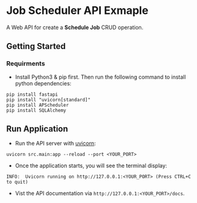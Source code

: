 # Job Scheduler API Exmaple

A Web API for create a **Schedule Job** CRUD operation.

## Getting Started
### Requirments
* Install Python3 & pip first. Then run the following command to install python dependencies:
```
pip install fastapi
pip install "uvicorn[standard]"
pip install APScheduler
pip install SQLAlchemy
```

## Run Application

* Run the API server with [uvicorn](https://www.uvicorn.org/): 
```
uvicorn src.main:app --reload --port <YOUR_PORT>
```
* Once the application starts, you will see the terminal display:
```
INFO:  Uvicorn running on http://127.0.0.1:<YOUR_PORT> (Press CTRL+C to quit)
```
* Vist the API documentation via `http://127.0.0.1:<YOUR_PORT>/docs`.

